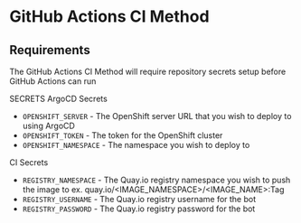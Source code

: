 # GitHub Actions CI Method

## Requirements

The GitHub Actions CI Method will require repository secrets setup before GitHub Actions can run

SECRETS
ArgoCD Secrets

- `OPENSHIFT_SERVER` - The OpenShift server URL that you wish to deploy to using ArgoCD
- `OPENSHIFT_TOKEN` - The token for the OpenShift cluster
- `OPENSHIFT_NAMESPACE` - The namespace you wish to deploy to

CI Secrets

- `REGISTRY_NAMESPACE` - The Quay.io registry namespace you wish to push the image to ex. quay.io/<IMAGE_NAMESPACE>/<IMAGE_NAME>:Tag
- `REGISTRY_USERNAME` - The Quay.io registry username for the bot
- `REGISTRY_PASSWORD` - The Quay.io registry password for the bot